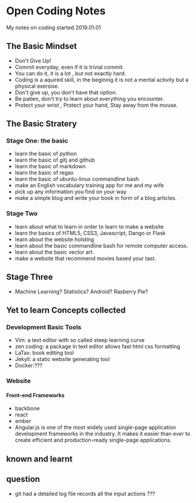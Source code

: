 # Open Coding Notes
My notes on coding
started 2019.01.01

## The Basic Mindset
* Don't Give Up!
* Commit everyday, even if it is trivial commit.
* You can do it, it is a lot , but not exactly hard.
* Coding is a aquired skill, in the begining it is not a mental activity but a physical exersise.
* Don't give up, you don't have that option.
* Be patien, don't try to learn about everything you encounter.
* Protect your wrist , Protect your hand, Stay away from the mouse.


## The Basic Stratery

### Stage One: the basic
* learn the basic of python
* learn the basic of gitj and github
* learn the basic of markdown
* learn the basic of regax
* learn the basic of ubuntu-linux commandline bash
* make an English vocabulary training app for me and my wife
* pick up any information you find on your way
* make a simple blog and write your book in form of a blog articles.


### Stage Two 
* learn about what to learn in order to learn to make a website
* learn the basics of HTML5, CSS3, Javascript, Dango or Flask
* learn about the website holsting
* learn about the basic commandline bash for remote computer access.
* learn about the basic vector art.
* make a website that recommend movies based your tast.

## Stage Three
* Machine Learning? Statistics? Android? Rasberry Pie?

## Yet to learn Concepts collected

### Development Basic Tools

* Vim: a text editor with so called steep learning curve
* zen coding: a package in text editor allows fast html css formatting
* LaTax: book editing tool
* Jekyll: a static website generating tool
* Docker:???

### Website

#### Front-end Frameworks

* backbone
* react
* ember
* Angular.js is one of the most widely used single-page application development frameworks in the industry. It makes it easier than ever to create efficient and production-ready single-page applications.

## known and learnt

## question

* git had a detailed log file records all the input actions ???
